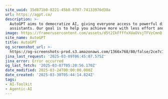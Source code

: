 ```yaml
---
site_uuid: 35d871b0-8221-45b8-8707-74133976d38a
url: https://agpt.co/
description: >-
  AutoGPT aims to democratize AI, giving everyone access to powerful digital
  assistants. Our goal is to help you achieve more with less effort and cost.
image: https://framerusercontent.com/assets/d5t2IkFfffxXUaOVsjTFVzCmnQ.png
site_name: AutoGPT
title: AutoGPT
og_screenshot_url: >-
  https://og-screenshots-prod.s3.amazonaws.com/1366x768/80/false/2ce7c1f399a06ecc9017f17e0c1ae1f59a5b8fd960d075a4b0e92d59abdb9ea2.jpeg
jina_last_request: '2025-03-09T06:45:07.575Z'
jina_error: Error occurred
og_last_fetch: '2025-03-07T05:20:56.170Z'
date_modified: 2025-03-24T00:00:00.000Z
date_created: '2025-03-30T05:44:14.824Z'
tags:
- AI-Toolkit
- Agentic-AI
---
```





























































